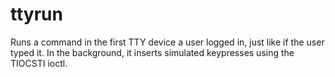 # ttyrun
Runs a command in the first TTY device a user logged in, just like if the user typed it. In the background, it inserts simulated keypresses using the TIOCSTI ioctl.

